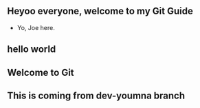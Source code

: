 ## Heyoo everyone, welcome to my Git Guide 

- Yo, Joe here.
## hello world
## Welcome to Git
## This is coming from dev-youmna branch  